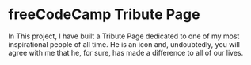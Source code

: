 # freeCodeCamp Tribute Page

In This project, I have built a Tribute Page dedicated to one of my most inspirational people of all time. He is an icon and, undoubtedly, you will agree with me that he, for sure, has made a difference to all of our lives.









